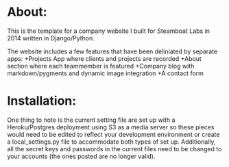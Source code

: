 About:
=============

This is the template for a company website I built for Steamboat Labs in 2014 written in Django/Python. 

The website includes a few features that have been deliniated by separate apps:
+Projects App where clients and projects are recorded
+About section where each teammember is featured
+Company blog with markdown/pygments and dynamic image integration
+A contact form


Installation:
=============

One thing to note is the current setting file are set up with a Heroku/Postgres deployment using S3 as a media server so these pieces would need to be edited to reflect your development environment or create a local_settings.py file to accommodate both types of set up. Additionally, all the secret keys and passwords in the current files need to be changed to your accounts (the ones posted are no longer valid).

